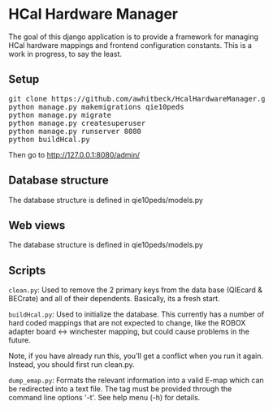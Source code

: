 # HCal Hardware Manager

The goal of this django application is to provide a framework for managing HCal 
hardware mappings and frontend configuration constants.  This is a work in progress, 
to say the least.

## Setup 

<pre>
git clone https://github.com/awhitbeck/HcalHardwareManager.git
python manage.py makemigrations qie10peds
python manage.py migrate
python manage.py createsuperuser
python manage.py runserver 8080
python buildHcal.py
</pre>

Then go to http://127.0.0.1:8080/admin/

## Database structure

The database structure is defined in qie10peds/models.py 

## Web views

The database structure is defined in qie10peds/models.py 

## Scripts

`clean.py`: Used to remove the 2 primary keys from the data base (QIEcard & BECrate)
and all of their dependents.  Basically, its a fresh start. 

`buildHcal.py`: Used to initialize the database.  This currently has a number 
of hard coded mappings that are not expected to change, like the ROBOX adapter board 
<-> winchester mapping, but could cause problems in the future.  

Note, if you have already run this, you'll get a conflict when you run it again.  
Instead, you should first run clean.py. 

`dump_emap.py`: Formats the relevant information into a valid E-map which 
can be redirected into a text file.  The tag must be provided through the command
line options '-t'.  See help menu (-h) for details.